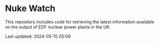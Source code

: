 # Nuke Watch

This repository includes code for retrieving the latest information available on the output of EDF nuclear power plants in the UK.

Last updated: 2024-05-15 05:09